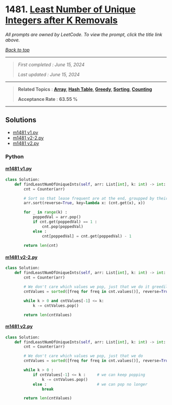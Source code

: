 # 1481. [Least Number of Unique Integers after K Removals](<https://leetcode.com/problems/least-number-of-unique-integers-after-k-removals>)

*All prompts are owned by LeetCode. To view the prompt, click the title link above.*

*[Back to top](<../README.md>)*

------

> *First completed : June 15, 2024*
>
> *Last updated : June 15, 2024*

------

> **Related Topics** : **[Array](<by_topic/Array.md>), [Hash Table](<by_topic/Hash Table.md>), [Greedy](<by_topic/Greedy.md>), [Sorting](<by_topic/Sorting.md>), [Counting](<by_topic/Counting.md>)**
>
> **Acceptance Rate** : **63.55 %**

------

## Solutions

- [m1481 v1.py](<../my-submissions/m1481 v1.py>)
- [m1481 v2-2.py](<../my-submissions/m1481 v2-2.py>)
- [m1481 v2.py](<../my-submissions/m1481 v2.py>)
### Python
#### [m1481 v1.py](<../my-submissions/m1481 v1.py>)
```Python
class Solution:
    def findLeastNumOfUniqueInts(self, arr: List[int], k: int) -> int:
        cnt = Counter(arr)

        # Sort so that lease frequent are at the end, groupped by their value
        arr.sort(reverse=True, key=lambda x: (cnt.get(x), x))

        for _ in range(k) :
            poppedVal = arr.pop()
            if cnt.get(poppedVal) == 1 :
                cnt.pop(poppedVal)
            else :
                cnt[poppedVal] = cnt.get(poppedVal) - 1
        
        return len(cnt)
```

#### [m1481 v2-2.py](<../my-submissions/m1481 v2-2.py>)
```Python
class Solution:
    def findLeastNumOfUniqueInts(self, arr: List[int], k: int) -> int:
        cnt = Counter(arr)

        # We don't care which values we pop, just that we do it greedily
        cntValues = sorted([freq for freq in cnt.values()], reverse=True)

        while k > 0 and cntValues[-1] <= k:
            k -= cntValues.pop()

        return len(cntValues)

```

#### [m1481 v2.py](<../my-submissions/m1481 v2.py>)
```Python
class Solution:
    def findLeastNumOfUniqueInts(self, arr: List[int], k: int) -> int:
        cnt = Counter(arr)

        # We don't care which values we pop, just that we do
        cntValues = sorted([freq for freq in cnt.values()], reverse=True)

        while k > 0 :
            if cntValues[-1] <= k :     # we can keep popping
                k -= cntValues.pop()
            else :                      # we can pop no longer
                break

        return len(cntValues)

```

